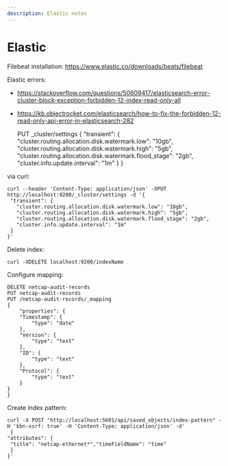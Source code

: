 ```yaml
---
description: Elastic notes
---
```


# Elastic

Filebeat installation: https://www.elastic.co/downloads/beats/filebeat

Elastic errors: 

- https://stackoverflow.com/questions/50609417/elasticsearch-error-cluster-block-exception-forbidden-12-index-read-only-all
- https://kb.objectrocket.com/elasticsearch/how-to-fix-the-forbidden-12-read-only-api-error-in-elasticsearch-282

    PUT _cluster/settings
    {
      "transient": {
        "cluster.routing.allocation.disk.watermark.low": "10gb",
        "cluster.routing.allocation.disk.watermark.high": "5gb",
        "cluster.routing.allocation.disk.watermark.flood_stage": "2gb",
        "cluster.info.update.interval": "1m"
      }
    }

via curl:

    curl --header 'Content-Type: application/json' -XPUT http://localhost:9200/_cluster/settings -d '{
     "transient": {
       "cluster.routing.allocation.disk.watermark.low": "10gb",
       "cluster.routing.allocation.disk.watermark.high": "5gb",
       "cluster.routing.allocation.disk.watermark.flood_stage": "2gb",
       "cluster.info.update.interval": "1m"
     }
    }' 

Delete index:
    
    curl -XDELETE localhost:9200/indexName
    
Configure mapping:

    DELETE netcap-audit-records
    PUT netcap-audit-records
    PUT /netcap-audit-records/_mapping
    {
        "properties": {
        "Timestamp": {
            "type": "date"
        },
        "Version": {
            "type": "text"
        },
        "ID": {
            "type": "text"
        },
        "Protocol": {
            "type": "text"
        }
    }
    }

Create index pattern:
    
    curl -X POST "http://localhost:5601/api/saved_objects/index-pattern" -H 'kbn-xsrf: true' -H 'Content-Type: application/json' -d'
     {
    "attributes": {
     "title": "netcap-ethernet*","timeFieldName": "time"
     }
    }'
